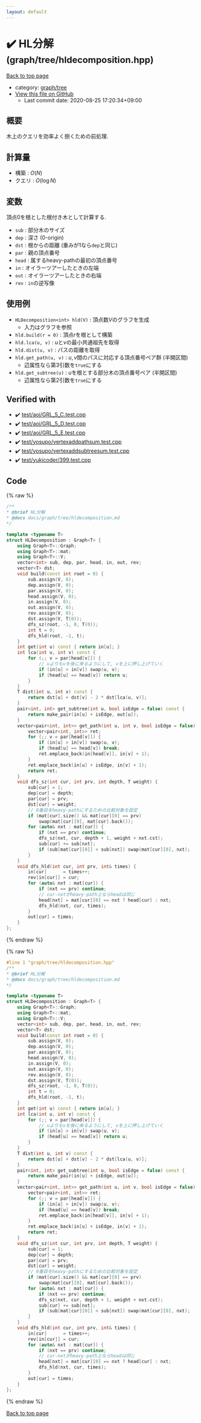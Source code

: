 ```yaml
---
layout: default
---
```


<!-- mathjax config similar to math.stackexchange -->
<script type="text/javascript" async
  src="https://cdnjs.cloudflare.com/ajax/libs/mathjax/2.7.5/MathJax.js?config=TeX-MML-AM_CHTML">
</script>
<script type="text/x-mathjax-config">
  MathJax.Hub.Config({
    TeX: { equationNumbers: { autoNumber: "AMS" }},
    tex2jax: {
      inlineMath: [ ['$','$'] ],
      processEscapes: true
    },
    "HTML-CSS": { matchFontHeight: false },
    displayAlign: "left",
    displayIndent: "2em"
  });
</script>

<script type="text/javascript" src="https://cdnjs.cloudflare.com/ajax/libs/jquery/3.4.1/jquery.min.js"></script>
<script src="https://cdn.jsdelivr.net/npm/jquery-balloon-js@1.1.2/jquery.balloon.min.js" integrity="sha256-ZEYs9VrgAeNuPvs15E39OsyOJaIkXEEt10fzxJ20+2I=" crossorigin="anonymous"></script>
<script type="text/javascript" src="../../../assets/js/copy-button.js"></script>
<link rel="stylesheet" href="../../../assets/css/copy-button.css" />


# :heavy_check_mark: HL分解 <small>(graph/tree/hldecomposition.hpp)</small>

<a href="../../../index.html">Back to top page</a>

* category: <a href="../../../index.html#28790b6202284cbbffc9d712b59f4b80">graph/tree</a>
* <a href="{{ site.github.repository_url }}/blob/master/graph/tree/hldecomposition.hpp">View this file on GitHub</a>
    - Last commit date: 2020-08-25 17:20:34+09:00




## 概要

木上のクエリを効率よく捌くための前処理.

## 計算量

* 構築 : $O(N)$
* クエリ : $O(\log N)$

## 変数

頂点$0$を根とした根付き木として計算する.

* `sub`  : 部分木のサイズ
* `dep`  : 深さ (0-origin)
* `dst`  : 根からの距離 (重みが$1$なら`dep`と同じ)
* `par`  : 親の頂点番号
* `head` : 属するheavy-pathの最初の頂点番号
* `in`   : オイラーツアーしたときの左端
* `out`  : オイラーツアーしたときの右端
* `rev`  : `in`の逆写像

## 使用例

* `HLDecomposition<int> hld(V)` : 頂点数$V$のグラフを生成
  * 入力はグラフを参照
* `hld.build(r = 0)` : 頂点$r$を根として構築
* `hld.lca(u, v)` : $u$と$v$の最小共通祖先を取得
* `hld.dist(u, v)`  : パスの距離を取得
* `hld.get_path(u, v)` : $u, v$間のパスに対応する頂点番号ペア群 (半開区間)
  * 辺属性なら第3引数を`true`にする
* `hld.get_subtree(u)` : $u$を根とする部分木の頂点番号ペア (半開区間)
  * 辺属性なら第2引数を`true`にする


## Verified with

* :heavy_check_mark: <a href="../../../verify/test/aoj/GRL_5_C.test.cpp.html">test/aoj/GRL_5_C.test.cpp</a>
* :heavy_check_mark: <a href="../../../verify/test/aoj/GRL_5_D.test.cpp.html">test/aoj/GRL_5_D.test.cpp</a>
* :heavy_check_mark: <a href="../../../verify/test/aoj/GRL_5_E.test.cpp.html">test/aoj/GRL_5_E.test.cpp</a>
* :heavy_check_mark: <a href="../../../verify/test/yosupo/vertexaddpathsum.test.cpp.html">test/yosupo/vertexaddpathsum.test.cpp</a>
* :heavy_check_mark: <a href="../../../verify/test/yosupo/vertexaddsubtreesum.test.cpp.html">test/yosupo/vertexaddsubtreesum.test.cpp</a>
* :heavy_check_mark: <a href="../../../verify/test/yukicoder/399.test.cpp.html">test/yukicoder/399.test.cpp</a>


## Code

<a id="unbundled"></a>
{% raw %}
```cpp
/**
* @brief HL分解
* @docs docs/graph/tree/hldecomposition.md
*/

template <typename T>
struct HLDecomposition : Graph<T> {
    using Graph<T>::Graph;
    using Graph<T>::mat;
    using Graph<T>::V;
    vector<int> sub, dep, par, head, in, out, rev;
    vector<T> dst;
    void build(const int root = 0) {
        sub.assign(V, 0);
        dep.assign(V, 0);
        par.assign(V, 0);
        head.assign(V, 0);
        in.assign(V, 0);
        out.assign(V, 0);
        rev.assign(V, 0);
        dst.assign(V, T(0));
        dfs_sz(root, -1, 0, T(0));
        int t = 0;
        dfs_hld(root, -1, t);
    }
    int get(int u) const { return in[u]; }
    int lca(int u, int v) const {
        for (;; v = par[head[v]]) {
            // uよりもvを後に来るようにして, vを上に押し上げていく
            if (in[u] > in[v]) swap(u, v);
            if (head[u] == head[v]) return u;
        }
    }
    T dist(int u, int v) const {
        return dst[u] + dst[v] - 2 * dst[lca(u, v)];
    }
    pair<int, int> get_subtree(int u, bool isEdge = false) const {
        return make_pair(in[u] + isEdge, out[u]);
    }
    vector<pair<int, int>> get_path(int u, int v, bool isEdge = false) {
        vector<pair<int, int>> ret;
        for (;; v = par[head[v]]) {
            if (in[u] > in[v]) swap(u, v);
            if (head[u] == head[v]) break;
            ret.emplace_back(in[head[v]], in[v] + 1);
        }
        ret.emplace_back(in[u] + isEdge, in[v] + 1);
        return ret;
    }
    void dfs_sz(int cur, int prv, int depth, T weight) {
        sub[cur] = 1;
        dep[cur] = depth;
        par[cur] = prv;
        dst[cur] = weight;
        // 0番目をheavy-pathにするための比較対象を設定
        if (mat[cur].size() && mat[cur][0] == prv)
            swap(mat[cur][0], mat[cur].back());
        for (auto& nxt : mat[cur]) {
            if (nxt == prv) continue;
            dfs_sz(nxt, cur, depth + 1, weight + nxt.cst);
            sub[cur] += sub[nxt];
            if (sub[mat[cur][0]] < sub[nxt]) swap(mat[cur][0], nxt);
        }
    }
    void dfs_hld(int cur, int prv, int& times) {
        in[cur]      = times++;
        rev[in[cur]] = cur;
        for (auto& nxt : mat[cur]) {
            if (nxt == prv) continue;
            // cur-nxtがheavy-path上ならheadは同じ
            head[nxt] = mat[cur][0] == nxt ? head[cur] : nxt;
            dfs_hld(nxt, cur, times);
        }
        out[cur] = times;
    }
};

```
{% endraw %}

<a id="bundled"></a>
{% raw %}
```cpp
#line 1 "graph/tree/hldecomposition.hpp"
/**
* @brief HL分解
* @docs docs/graph/tree/hldecomposition.md
*/

template <typename T>
struct HLDecomposition : Graph<T> {
    using Graph<T>::Graph;
    using Graph<T>::mat;
    using Graph<T>::V;
    vector<int> sub, dep, par, head, in, out, rev;
    vector<T> dst;
    void build(const int root = 0) {
        sub.assign(V, 0);
        dep.assign(V, 0);
        par.assign(V, 0);
        head.assign(V, 0);
        in.assign(V, 0);
        out.assign(V, 0);
        rev.assign(V, 0);
        dst.assign(V, T(0));
        dfs_sz(root, -1, 0, T(0));
        int t = 0;
        dfs_hld(root, -1, t);
    }
    int get(int u) const { return in[u]; }
    int lca(int u, int v) const {
        for (;; v = par[head[v]]) {
            // uよりもvを後に来るようにして, vを上に押し上げていく
            if (in[u] > in[v]) swap(u, v);
            if (head[u] == head[v]) return u;
        }
    }
    T dist(int u, int v) const {
        return dst[u] + dst[v] - 2 * dst[lca(u, v)];
    }
    pair<int, int> get_subtree(int u, bool isEdge = false) const {
        return make_pair(in[u] + isEdge, out[u]);
    }
    vector<pair<int, int>> get_path(int u, int v, bool isEdge = false) {
        vector<pair<int, int>> ret;
        for (;; v = par[head[v]]) {
            if (in[u] > in[v]) swap(u, v);
            if (head[u] == head[v]) break;
            ret.emplace_back(in[head[v]], in[v] + 1);
        }
        ret.emplace_back(in[u] + isEdge, in[v] + 1);
        return ret;
    }
    void dfs_sz(int cur, int prv, int depth, T weight) {
        sub[cur] = 1;
        dep[cur] = depth;
        par[cur] = prv;
        dst[cur] = weight;
        // 0番目をheavy-pathにするための比較対象を設定
        if (mat[cur].size() && mat[cur][0] == prv)
            swap(mat[cur][0], mat[cur].back());
        for (auto& nxt : mat[cur]) {
            if (nxt == prv) continue;
            dfs_sz(nxt, cur, depth + 1, weight + nxt.cst);
            sub[cur] += sub[nxt];
            if (sub[mat[cur][0]] < sub[nxt]) swap(mat[cur][0], nxt);
        }
    }
    void dfs_hld(int cur, int prv, int& times) {
        in[cur]      = times++;
        rev[in[cur]] = cur;
        for (auto& nxt : mat[cur]) {
            if (nxt == prv) continue;
            // cur-nxtがheavy-path上ならheadは同じ
            head[nxt] = mat[cur][0] == nxt ? head[cur] : nxt;
            dfs_hld(nxt, cur, times);
        }
        out[cur] = times;
    }
};

```
{% endraw %}

<a href="../../../index.html">Back to top page</a>

